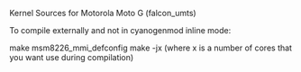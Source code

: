 Kernel Sources for Motorola Moto G (falcon_umts)

To compile externally and not in cyanogenmod inline mode:

make msm8226_mmi_defconfig
make -jx (where x is a number of cores that you want use during compilation)
